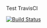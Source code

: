Test TravisCI 

[![Build Status](https://travis-ci.org/EagleMoor/report.svg?branch=master)](https://travis-ci.org/EagleMoor/report)
